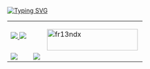 <!-- CSS STYLING-->
<link rel="stylesheet" href="https://github.com/fr13nd-x/style/blob/main/style.css">


<a href="https://git.io/typing-svg"><img src="https://readme-typing-svg.demolab.com?font=Fira+Code&size=25&duration=2000&color=0BE90C&background=000000FB&vCenter=true&multiline=true&width=1000&height=110&lines=%24+Cyber+Security+Specialist;%24+C+and+Python+Programmer;%24+Ethical+Hacker" alt="Typing SVG" /></a>



<table border="0">
  <tr>
    <td style="text-align:center;"><a href="https://www.linkedin.com/in/mosesgichia/"> <img src="https://img.shields.io/badge/linkedin-0A66C2?style=for-the-badge&logo=linkedin&logoColor=white"> </a>
      <a href="https://twitter.com/fr13ndx1"> <img src="https://img.shields.io/badge/twitter-1DA1F2?style=for-the-badge&logo=twitter&logoColor=white"> </a>
    </td>
    <td> </td>
    <td><p><a href="https://ko-fi.com/fr13ndx"> <img align="left" src="https://cdn.ko-fi.com/cdn/kofi3.png?v=3" height="50" width="210" alt="fr13ndx" /></a></p>
    </td>
  </tr>
   <tr>
    <td>
      <img src="https://github-readme-stats.vercel.app/api?username=fr13nd-x&show_icons=true&theme=radical">
    </td>
    <td>
      <a href="https://github.com/anuraghazra/github-readme-stats"><img src="https://github-readme-stats.vercel.app/api/top-langs/?username=fr13nd-x&layout=compact"></a>
    </td>
  </tr>
</table>









<!-- <h3 align="left">Connect with me:</h3>

[![linkedin](https://img.shields.io/badge/linkedin-0A66C2?style=for-the-badge&logo=linkedin&logoColor=white)](https://www.linkedin.com/in/mosesgichia/)
[![twitter](https://img.shields.io/badge/twitter-1DA1F2?style=for-the-badge&logo=twitter&logoColor=white)](https://twitter.com/fr13ndx1)

<h3 align="left">Support:</h3>
<p><a href="https://ko-fi.com/fr13ndx"> <img align="left" src="https://cdn.ko-fi.com/cdn/kofi3.png?v=3" height="50" width="210" alt="fr13ndx" /></a></p><br><br>

![fr13ndx GitHub stats](https://github-readme-stats.vercel.app/api?username=fr13nd-x&show_icons=true&theme=radical)

[![Top Langs](https://github-readme-stats.vercel.app/api/top-langs/?username=fr13nd-x&layout=compact)](https://github.com/anuraghazra/github-readme-stats)
-->








